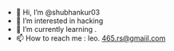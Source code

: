 - 👋 Hi, I’m @shubhankur03
- 👀 I’m interested in hacking
- 🌱 I’m currently learning .
- 📫 How to reach me : leo. 465.rs@gmaiil.com

<!---
shubhankur03/shubhankur03 is a ✨ special ✨ repository because its `README.md` (this file) appears on your GitHub profile.
You can click the Preview link to take a look at your changes.
--->
